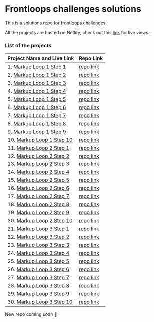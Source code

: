 # Frontloops challenges solutions
This is a solutions repo for [frontloops](https://frontloops.io/) challenges.

All the projects are hosted on Netlify, check out this [link](https://zzl-frontendmentor-challenges.now.sh/) for live views.

### List of the projects

| Project Name and Live Link                                   | Repo Link                                                    |
| ------------------------------------------------------------ | ------------------------------------------------------------ |
| 1. [Markup Loop 1 Step 1](https://frontloops-markup-loop1-step1.netlify.app) | [repo link](https://github.com/zuolizhu/frontendmentor_challenges/tree/master/single-price-grid-component-master) |
| 2. [Markup Loop 1 Step 2](https://zzl-frontendmentor-challenges.now.sh/four-card-feature-section-master/index.html) | [repo link](https://github.com/zuolizhu/frontendmentor_challenges/tree/master/four-card-feature-section-master) |
| 3. [Markup Loop 1 Step 3](https://zzl-frontendmentor-challenges.now.sh/base-apparel-coming-soon-master/index.html) | [repo link](https://github.com/zuolizhu/frontendmentor_challenges/tree/master/base-apparel-coming-soon-master) |
| 4. [Markup Loop 1 Step 4](https://zzl-frontendmentor-challenges.now.sh/fylo-data-storage-component-master/index.html) | [repo link](https://github.com/zuolizhu/frontendmentor_challenges/tree/master/fylo-data-storage-component-master) |
| 5. [Markup Loop 1 Step 5](https://zzl-frontendmentor-challenges.now.sh/intro-component-with-signup-form-master/index.html) | [repo link](https://github.com/zuolizhu/frontendmentor_challenges/tree/master/intro-component-with-signup-form-master) |
| 6. [Markup Loop 1 Step 6](https://zzl-frontendmentor-challenges.now.sh/ping-coming-soon-page-master/index.html) | [repo link](https://github.com/zuolizhu/frontendmentor_challenges/tree/master/ping-coming-soon-page-master) |
| 7. [Markup Loop 1 Step 7](https://zzl-frontendmentor-challenges.now.sh/coding-bootcamp-testimonials-slider-master/index.html) | [repo link](https://github.com/zuolizhu/frontendmentor_challenges/tree/master/coding-bootcamp-testimonials-slider-master) |
| 8. [Markup Loop 1 Step 8](https://zzl-frontendmentor-challenges.now.sh/huddle-landing-page-with-alternating-feature-blocks-master/index.html) | [repo link](https://github.com/zuolizhu/frontendmentor_challenges/tree/master/huddle-landing-page-with-alternating-feature-blocks-master) |
| 9. [Markup Loop 1 Step 9](https://zzl-frontendmentor-challenges.now.sh/huddle-landing-page-with-single-introductory-section-master/index.html) | [repo link](https://github.com/zuolizhu/frontendmentor_challenges/tree/master/huddle-landing-page-with-single-introductory-section-master) |
| 10. [Markup Loop 1 Step 10](https://zzl-frontendmentor-challenges.now.sh/fylo-landing-page-with-two-column-layout-master/index.html) | [repo link](https://github.com/zuolizhu/frontendmentor_challenges/tree/master/fylo-landing-page-with-two-column-layout-master) |
| 11. [Markup Loop 2 Step 1](https://zzl-frontendmentor-challenges.now.sh/social-media-dashboard-with-theme-switcher-master/index.html) | [repo link](https://github.com/zuolizhu/frontendmentor_challenges/tree/master/social-media-dashboard-with-theme-switcher-master) |
| 12. [Markup Loop 2 Step 2](https://zzl-frontendmentor-challenges.now.sh/insure-landing-page-master/index.html) | [repo link](https://github.com/zuolizhu/frontendmentor_challenges/tree/master/insure-landing-page-master) |
| 13. [Markup Loop 2 Step 3](https://zzl-frontendmentor-challenges.now.sh/pricing-component-with-toggle-master/index.html) | [repo link](https://github.com/zuolizhu/frontendmentor_challenges/tree/master/pricing-component-with-toggle-master) |
| 14. [Markup Loop 2 Step 4](https://zzl-frontendmentor-challenges.now.sh/project-tracking-intro-component-master/index.html) | [repo link](https://zzl-frontendmentor-challenges.now.sh/project-tracking-intro-component-master/index.html) |
| 15. [Markup Loop 2 Step 5](https://zzl-frontendmentor-challenges.now.sh/clipboard-landing-page-master/index.html) | [repo link](https://github.com/zuolizhu/frontendmentor_challenges/tree/master/clipboard-landing-page-master) |
| 16. [Markup Loop 2 Step 6](https://zzl-frontendmentor-challenges.now.sh/fylo-dark-theme-landing-page-master/index.html) | [repo link](https://github.com/zuolizhu/frontendmentor_challenges/tree/master/fylo-dark-theme-landing-page-master) |
| 17. [Markup Loop 2 Step 7](https://zzl-frontendmentor-challenges.now.sh/huddle-landing-page-with-curved-sections-master/index.html) | [repo link](https://github.com/zuolizhu/frontendmentor_challenges/tree/master/huddle-landing-page-with-curved-sections-master) |
| 18. [Markup Loop 2 Step 8](https://zzl-frontendmentor-challenges.now.sh/premium-dine-master/index.html) | [repo link](https://github.com/zuolizhu/frontendmentor_challenges/tree/master/premium-dine-master) |
| 19. [Markup Loop 2 Step 9](https://zzl-frontendmentor-challenges.now.sh/scoot-multi-page-website-master/index.html) | [repo link](https://github.com/zuolizhu/frontendmentor_challenges/tree/master/scoot-multi-page-website-master) |
| 20. [Markup Loop 2 Step 10](https://zzl-frontendmentor-challenges.now.sh/premium-minimalist-portfolio-master/index.html) | [repo link](https://github.com/zuolizhu/frontendmentor_challenges/tree/master/premium-minimalist-portfolio-master) |
| 21. [Markup Loop 3 Step 1](https://zzl-frontendmentor-challenges.now.sh/static-job-listings-master/index.html) | [repo link](https://github.com/zuolizhu/frontendmentor_challenges/tree/master/static-job-listings-master/static-job-listings-svelte) |
| 22. [Markup Loop 3 Step 2](https://zzl-frontendmentor-challenges.now.sh/easybank-landing-page-master/index.html) | [repo link](https://github.com/zuolizhu/frontendmentor_challenges/tree/master/easybank-landing-page-master) |
| 23. [Markup Loop 3 Step 3](https://zzl-frontendmentor-challenges.now.sh/manage-landing-page-master/index.html) | [repo link](https://github.com/zuolizhu/frontendmentor_challenges/tree/master/manage-landing-page-master) |
| 24. [Markup Loop 3 Step 4](https://zzl-frontendmentor-challenges.now.sh/url-shortening-api-master/index.html) | [repo link](https://github.com/zuolizhu/frontendmentor_challenges/tree/master/url-shortening-api-master/url-shortening-svelte) |
| 25. [Markup Loop 3 Step 5](https://zzl-frontendmentor-challenges.now.sh/bookmark-landing-page-master/index.html) | [repo link](https://github.com/zuolizhu/frontendmentor_challenges/tree/master/bookmark-landing-page-master/bookmark-svelte) |
| 26. [Markup Loop 3 Step 6](https://myteam-sapper.vercel.app/) | [repo link](https://github.com/zuolizhu/myteam-sapper-frontendmentor) |
| 27. [Markup Loop 3 Step 7](https://zzl-frontendmentor-challenges.now.sh/chat-app-css-illustration-master/) | [repo link](https://github.com/zuolizhu/frontendmentor_challenges/tree/master/chat-app-css-illustration-master) |
| 28. [Markup Loop 3 Step 8](https://zzl-frontendmentor-challenges.now.sh/article-preview-component-master/index.html) | [repo link](https://github.com/zuolizhu/frontendmentor_challenges/tree/master/article-preview-component-master) |
| 29. [Markup Loop 3 Step 9](https://zzl-frontendmentor-challenges.now.sh/rock-paper-scissors-game/index.html) | [repo link](https://github.com/zuolizhu/frontendmentor_challenges/tree/master/rock-paper-scissors-game/rock-paper-scissors-svelte) |
| 30. [Markup Loop 3 Step 10](https://rest-countries-api-sapper.vercel.app/) | [repo link](https://github.com/zuolizhu/rest-countries-api-sapper) |



New repo coming soon 💪
